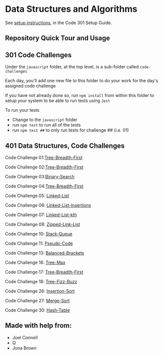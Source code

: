 # Data Structures and Algorithms

See [setup instructions](https://codefellows.github.io/setup-guide/code-301/3-code-challenges), in the Code 301 Setup Guide.

## Repository Quick Tour and Usage

## 301 Code Challenges

Under the `javascript` folder, at the top level, is a sub-folder called `code-challenges`

Each day, you'll add one new file to this folder to do your work for the day's assigned code challenge

If you have not already done so, run `npm install` from within this folder to setup your system to be able to run tests using `Jest`

To run your tests

- Change to the `javascript` folder
- run `npm test` to run all of the tests
- run `npm test ##` to only run tests for challenge ## (i.e. 01)

## 401 Data Structures, Code Challenges

Code Challenge 01:[Tree-Breadth-First](./dotnet/README.md)

Code Challenge 02:[Tree-Breadth-First](./dotnet/README.md)

Code Challenge 03:[Binary-Search](./dotnet/README.md)

Code Challenge 04:[Tree-Breadth-First](./dotnet/README.md)

Code Challenge 05: [Linked-List](./dotnet/README.md)

Code Challenge 06: [Linked-List-Insertions](./dotnet/README.md)

Code Challenge 07: [Linked-List-kth](./dotnet/README.md)

Code Challenge 08: [Zipped-Link-List](./dotnet/README.md)

Code Challenge 10: [Stack-Queue](./dotnet/README.md)

Code Challenge 11: [Pseudo-Code](./dotnet/README.md)

Code Challenge 13: [Balanced-Brackets](./dotnet/README.md)

Code Challenge 16: [Tree-Max](./dotnet/README.md)

Code Challenge 17: [Tree-Breadth-First](./dotnet/README.md)

Code Challenge 18: [Tree-Fizz-Buzz](./dotnet/README.md)

Code Challenge 26: [Insertion-Sort](./dotnet/README.md)

Code Challenge 27: [Merge-Sort](./dotnet/README.md)

Code Challenge 30: [Hash-Table](./dotnet/README.md)

## Made with help from:
- Joel Connell
- Q
- Jona Brown

